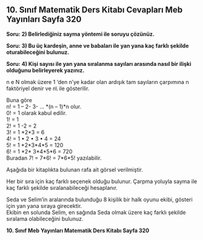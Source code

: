 ## 10. Sınıf Matematik Ders Kitabı Cevapları Meb Yayınları Sayfa 320

**Soru: 2) Belirlediğiniz sayma yöntemi ile soruyu çözünüz.**

**Soru: 3) Bu üç kardeşin, anne ve babaları ile yan yana kaç farklı şekilde oturabileceğini bulunuz.**

**Soru: 4) Kişi sayısı ile yan yana sıralanma sayıları arasında nasıl bir ilişki olduğunu belirleyerek yazınız.**

n e N olmak üzere 1 ‘den n’ye kadar olan ardışık tam sayıların çarpımına n faktöriyel denir ve n\ ile gösterilir.

Buna göre  
 n! = 1 – 2- 3- … \*(n – 1)\*n olur.  
 0! = 1 olarak kabul edilir.  
 1! = 1  
 2! = 1 -2 = 2  
 3! = 1 \*2\*3 = 6  
 4! = 1 • 2 • 3 • 4 = 24  
 5! = 1 \*2\*3\*4\*5 = 120  
 6! = 1 \*2\* 3\*4\*5\*6 = 720  
 Buradan 7! = 7\*6! = 7\*6\*5! yazılabilir.

Aşağıda bir kitaplıkta bulunan rafa ait görsel verilmiştir.

Her bir sıra için kaç farklı seçenek olduğu bulunur. Çarpma yoluyla sayma ile kaç farklı şekilde sıralanabileceği hesaplanır.

Seda ve Selim’in aralarında bulunduğu 8 kişilik bir halk oyunu ekibi, gösteri için yan yana sıraya girecektir.  
 Ekibin en solunda Selim, en sağında Seda olmak üzere kaç farklı şekilde sıralama olabileceğini bulunuz.

**10. Sınıf Meb Yayınları Matematik Ders Kitabı Sayfa 320**